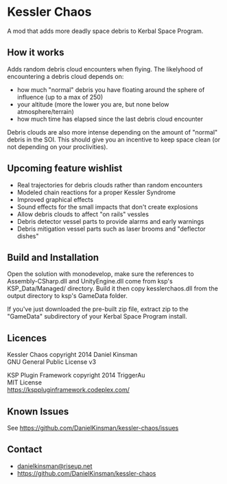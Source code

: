 Kessler Chaos
=============

A mod that adds more deadly space debris to Kerbal Space Program.

How it works
------------

Adds random debris cloud encounters when flying. The likelyhood of
encountering a debris cloud depends on:

* how much "normal" debris you have floating around the sphere of
influence (up to a max of 250)
* your altitude (more the lower you are, but none below
atmosphere/terrain)
* how much time has elapsed since the last debris cloud encounter

Debris clouds are also more intense depending on the amount of
"normal" debris in the SOI. This should give you an incentive to keep space
clean (or not depending on your proclivities).

Upcoming feature wishlist
-------------------------

* Real trajectories for debris clouds rather than random encounters
* Modeled chain reactions for a proper Kessler Syndrome
* Improved graphical effects
* Sound effects for the small impacts that don't create explosions
* Allow debris clouds to affect "on rails" vessles
* Debris detector vessel parts to provide alarms and early warnings
* Debris mitigation vessel parts such as laser brooms and "deflector dishes"

Build and Installation
----------------------

Open the solution with monodevelop, make sure the references to
Assembly-CSharp.dll and UnityEngine.dll come from ksp's
KSP_Data/Managed/ directory. Build it then copy kesslerchaos.dll from the
output directory to ksp's GameData folder.

If you've just downloaded the pre-built zip file, extract zip to the
"GameData" subdirectory of your Kerbal Space Program install.

Licences
--------

Kessler Chaos copyright 2014 Daniel Kinsman  
GNU General Public License v3

KSP Plugin Framework copyright 2014 TriggerAu  
MIT License  
https://ksppluginframework.codeplex.com/

Known Issues
------------

See https://github.com/DanielKinsman/kessler-chaos/issues

Contact
-------

* danielkinsman@riseup.net
* https://github.com/DanielKinsman/kessler-chaos


